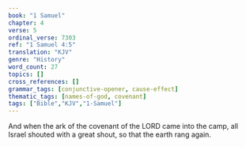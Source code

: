 ```yaml
---
book: "1 Samuel"
chapter: 4
verse: 5
ordinal_verse: 7303
ref: "1 Samuel 4:5"
translation: "KJV"
genre: "History"
word_count: 27
topics: []
cross_references: []
grammar_tags: [conjunctive-opener, cause-effect]
thematic_tags: [names-of-god, covenant]
tags: ["Bible","KJV","1-Samuel"]
---
```

And when the ark of the covenant of the LORD came into the camp, all Israel shouted with a great shout, so that the earth rang again.

